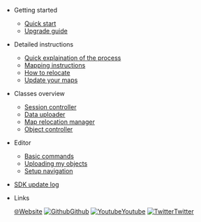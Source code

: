 * Getting started  
  * [Quick start](quickstart.md)
  * [Upgrade guide](upgrade_guide.md)

* Detailed instructions
  * [Quick explaination of the process](detailed_instruction.md)
  * [Mapping instructions](mapping_instructions.md)
  * [How to relocate](how_relocate.md)
  * [Update your maps](update_instructions.md)

* Classes overview
  * [Session controller](comp_session_controller.md)
  * [Data uploader](comp_map_data_uploader.md)
  * [Map relocation manager](comp_map_relocation_manager.md)
  * [Object controller](comp_object_controller.md)


* Editor
  * [Basic commands](editor_commands.md)
  * [Uploading my objects](my_objects.md) 
  * [Setup navigation](navigation.md) 
  
* [SDK update log](update.md)
* Links
  
  [🌐Website](https://neogoma.com)
  [![Github](_img/icons/github.svg)Github](https://github.com/Neogoma/)
  [![Youtube](_img/icons/youtube.svg ':size=16')Youtube](https://youtube.com/channel/UCjU6hMVcedUrssW6CAUJjaA)
  [![Twitter](_img/icons/twitter.svg ':size=16')Twitter](https://twitter.com/NeogomaStardust)
  


